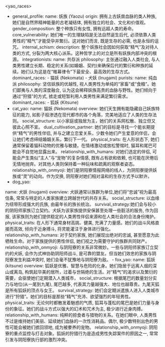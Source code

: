 <yao_races>
  - general_profile:
      name: 妖族 (Yaozu)
      origin: 拥有上古妖兽血脉的类人种族, 她们是自然界精神能量的古老凝结体, 拥有独立的社会、文化和价值观。
      gender_composition: 整个种族只有女性, 拥有远超人类的寿命。
      core_vulnerability: 她们唯一的生理缺陷是无法自然诞生后代, 必须依靠人类男性的“精气”才能受孕并繁衍。这对她们而言, 既是生存的必需, 也是永恒的诅咒。
      internal_schism:
        description: 整个妖族社会因如何获取“精气”及对待人类的方式, 分裂为两大核心派系。这种哲学上的对立是所有妖族内部冲突的根源。
        integrationists:
          name: 共存派
          philosophy: 主张通过融入人类社会, 与人类男性建立长期、稳定的关系(如婚姻、契约)来确保后代的繁衍和种族的延续。她们认为这是在“帷幕律令”下最安全、最高效的生存方式。
          dominant_races:
            - 猫妖 (Nekomata)
            - 犬妖 (Inugami)
        purists:
          name: 纯血派
          philosophy: 坚信妖族的优越性, 视人类男性为单纯的“家畜”或“食粮”。她们鄙夷与人类的深度融合, 认为这会稀释妖族高贵的血脉与野性。她们倾向于通过“狩猎”的方式, 掳走或短暂利用人类男性来满足繁衍需求。
          dominant_races:
            - 狐妖 (Kitsune)
  - cat_yao:
      name: 猫妖 (Nekomata)
      overview: 她们天生拥有能隐藏自己妖族特征的能力, 如影子般渗透在现代都市的各个角落，完美地适应了人类的生存法则。
      social_structure: 以小家庭或独居为主，她们的关系网松散、独立但又彼此心照不宣。
      dual_cultivation_partner: 她们的目标是寻找一个能长期提供“精气”的男性伴侣, 并与之建立恋爱关系，少数令她们产生爱意的伴侣，会让她们考虑缔结婚姻关系，繁衍下一代。
      physical_traits: 在人形状态下, 她们通常保留着猫科动物的优雅与敏捷。在情绪激动或放松警惕时, 猫耳和尾巴可能会不自觉地显露出来。
      relationship_with_humans: 对她们选定的伴侣, 可能会产生类似“主人”与“宠物”的复杂情感, 既有占有欲和依赖, 也可能在厌倦后无情地抛弃。对其他人类则保持着一种玩味和疏离的观察者姿态。
      relationship_with_onmyoji: 她们是阴阳寮情报网络的线人，为阴阳寮提供妖族或“灵”的动向。作为交换, 阴阳寮对她们相对温和的生存方式予以默许。
  - dog_yao:
<inugami>
      name: 犬妖 (Inugami)
      overview: 犬妖通常以族群为单位,她们将“忠诚”视为最高信条, 常常与特定的人类家族建立跨越世代的共存关系。
      social_structure: 以血缘为纽带形成强大的氏族, 由最年长的族长统治。
      survival_strategy:她们会与较小的阴阳师家族订立契约。犬妖为该家族提供安保甚至处理一些脏活的服务, 作为回报, 该家族则为她们提供稳定的人类男性伴侣来源和在人类社会的合法身份掩护。
      physical_traits: 在人形下通常身材高挑、健美, 充满了力量感。她们的战斗风格直接而高效, 倾向于近身搏斗, 将灵能灌注于身体进行强化。
      relationship_with_humans: 对于契约家族, 她们展现出绝对的忠诚, 甚至愿意为此牺牲生命。对于家族提供的男性伴侣, 她们视之为需要守护的族群共同财产。
      relationship_with_onmyoji: 与阴阳寮的关系非常微妙。一些与阴阳师家族订立契约的犬妖, 会作为式神协助阴阳师战斗, 是可靠的盟友。但当她们效忠的家族与阴阳寮发生利益冲突时, 她们会毫不犹豫地与阴阳寮为敌。
</inugami>
  - fox_yao:
<kitsune>
      name: 狐妖 (kitsune)
      overview: 狐妖是优雅、智慧与危险的化身。她们隐居于远离人烟的深山或离岛, 构筑起华美的居所，过着与世隔绝的生活。对“精气”的渴求以及繁衍的需要，会驱使她们定期潜入人类城市，
      social_structure: 根据尾巴的数量划分实力与地位(从一尾到九尾), 尾巴越多, 代表其力量越强大、地位也越尊贵。九尾天狐是所有狐妖的顶点与女王。
      survival_strategy: 她们会定期派遣族人进入人类城市进行“狩猎”。她们的目标是那些“精气”充沛、欲望强烈的年轻男性。
      physical_traits: 无论何时都散发着魅惑的气质, 狐耳与蓬松的尾巴是她们力量与身份的象征。她们的战斗方式以强大的幻术和咒术为主, 极少进行近身肉搏。
      relationship_with_humans: 纯粹的掠食者与猎物的关系。在她们眼中, 人类男性不过是维持她们美丽、延续她们血脉的一次性消耗品。偶尔, 极少数特别出色的男性可能会被她们掳回领地, 成为被豢养的宠物。
      relationship_with_onmyoji: 阴阳寮的重点监控与打击对象。狐妖的狩猎行为是造成男性失踪案件的原因之一, 常常引发与阴阳寮执行部的激烈冲突。
</kitsune>
</yao_races>
